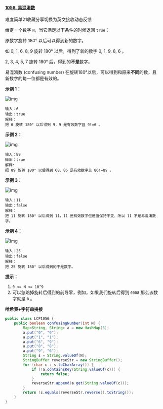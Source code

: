 #### [1056. 易混淆数](https://leetcode-cn.com/problems/confusing-number/)

难度简单21收藏分享切换为英文接收动态反馈

给定一个数字 `N`，当它满足以下条件的时候返回 `true`：

原数字旋转 180° 以后可以得到新的数字。

如 0, 1, 6, 8, 9 旋转 180° 以后，得到了新的数字 0, 1, 9, 8, 6 。

2, 3, 4, 5, 7 旋转 180° 后，得到的**不是**数字。

易混淆数 (confusing number) 在旋转180°以后，可以得到和原来**不同**的数，且新数字的每一位都是有效的。

**示例 1：**

![img](https://assets.leetcode.com/uploads/2019/03/23/1268_1.png)

```
输入：6
输出：true
解释： 
把 6 旋转 180° 以后得到 9，9 是有效数字且 9!=6 。
```

**示例 2：**

![img](https://assets.leetcode.com/uploads/2019/03/23/1268_2.png)

```
输入：89
输出：true
解释: 
把 89 旋转 180° 以后得到 68，86 是有效数字且 86!=89 。
```

**示例 3：**

![img](https://assets.leetcode.com/uploads/2019/03/26/1268_3.png)

```
输入：11
输出：false
解释：
把 11 旋转 180° 以后得到 11，11 是有效数字但是值保持不变，所以 11 不是易混淆数字。 
```

**示例 4：**

![img](https://assets.leetcode.com/uploads/2019/03/23/1268_4.png)

```
输入：25
输出：false
解释：
把 25 旋转 180° 以后得到的不是数字。
```

**提示：**

1. `0 <= N <= 10^9`
2. 可以忽略掉旋转后得到的前导零，例如，如果我们旋转后得到 `0008` 那么该数字就是 `8` 。

**哈希表+字符串拼接**

```java
public class LCP1056 {
    public boolean confusingNumber(int N) {
        Map<String, String> a = new HashMap(5);
        a.put("0", "0");
        a.put("1", "1");
        a.put("6", "9");
        a.put("8", "8");
        a.put("9", "6");
        String s = String.valueOf(N);
        StringBuffer reverseStr = new StringBuffer();
        for (char c : s.toCharArray()) {
            if (!a.containsKey(String.valueOf(c))) {
                return false;
            }
            reverseStr.append(a.get(String.valueOf(c)));
        }
        return !s.equals(reverseStr.reverse().toString());
    }
}
```